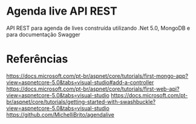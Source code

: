# Agenda live API REST
API REST para agenda de lives construída utilizando .Net 5.0, MongoDB e para documentação Swagger





# Referências 
https://docs.microsoft.com/pt-br/aspnet/core/tutorials/first-mongo-app?view=aspnetcore-5.0&tabs=visual-studio#add-a-controller
https://docs.microsoft.com/pt-br/aspnet/core/tutorials/first-web-api?view=aspnetcore-5.0&tabs=visual-studio
https://docs.microsoft.com/pt-br/aspnet/core/tutorials/getting-started-with-swashbuckle?view=aspnetcore-5.0&tabs=visual-studio
https://github.com/MichelliBrito/agendalive
